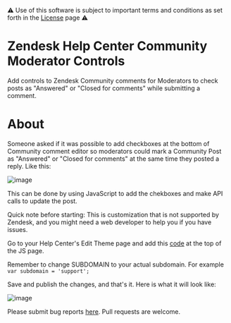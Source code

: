 ⚠️ Use of this software is subject to important terms and conditions as set forth in the [License](https://aculligan.github.io/license) page ⚠️

# Zendesk Help Center Community Moderator Controls

Add controls to Zendesk Community comments for Moderators to check posts as "Answered" or "Closed for comments" while submitting a comment.

# About

Someone asked if it was possible to add checkboxes at the bottom of Community comment editor so moderators could mark a Community Post as "Answered" or "Closed for comments" at the same time they posted a reply. Like this:

![image](https://support.zendesk.com/hc/user_images/qfOi7IsThje9k325lBgrMg.png)

This can be done by using JavaScript to add the chekboxes and make API calls to update the post.

Quick note before starting: This is customization that is not supported by Zendesk, and you might need a web developer to help you if you have issues.

Go to your Help Center's Edit Theme page and add this [code](/script.js) at the top of the JS page.

Remember to change SUBDOMAIN to your actual subdomain. For example ```var subdomain = 'support';```

Save and publish the changes, and that's it. Here is what it will look like:

![image](https://support.zendesk.com/hc/user_images/9jZXkE-bmpUvggJaDLlhgg.gif)

Please submit bug reports [here](https://github.com/aculligan/Zendesk_Help_Center_Community_Moderator_Controls/issues). Pull requests are welcome.
